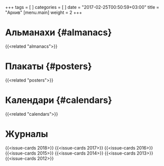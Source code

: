 +++
tags = [
]
categories = [
]
date = "2017-02-25T00:50:59+03:00"
title = "Архив"
[menu.main]
    weight = 2
+++



# Альманахи {#almanacs}

{{<related "almanacs">}}

# Плакаты {#posters}

{{<related "posters">}}

# Календари {#calendars}
{{<related "calendars">}}

# Журналы

{{<issue-cards 2018>}}
{{<issue-cards 2017>}}
{{<issue-cards 2016>}}
{{<issue-cards 2015>}}
{{<issue-cards 2014>}}
{{<issue-cards 2013>}}
{{<issue-cards 2012>}}

